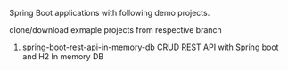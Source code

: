 Spring Boot applications with following demo projects.

clone/download exmaple projects from respective branch

1) spring-boot-rest-api-in-memory-db
   CRUD REST API with Spring boot and H2 In memory DB
